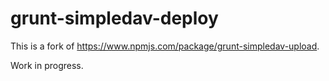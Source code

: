 # grunt-simpledav-deploy

This is a fork of https://www.npmjs.com/package/grunt-simpledav-upload.

Work in progress.
